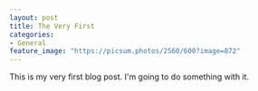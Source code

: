 ```yaml
---
layout: post
title: The Very First
categories:
- General
feature_image: "https://picsum.photos/2560/600?image=872"
---
```


This is my very first blog post.
I'm going to do something with it.

